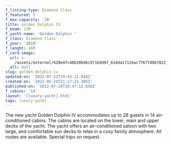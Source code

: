 ```yaml
---
f_listing-type: Diamond Class
f_featured: 5
f_max-capacity: '28'
title: Golden Dolphin IV
f_beam: 11M
f_yacht-name: 'Golden Dolphin '
f_class: Diamond Class
f_year: '2019'
f_lenght: 46M
f_card-image:
  url: >-
    /assets/external/628e4fc40b28b96c971b9d97_614da17124ac77677d067822_8-p-500.jpg
  alt: null
slug: golden-dolphin-iv
updated-on: '2022-07-22T19:43:11.044Z'
created-on: '2022-05-24T21:17:21.305Z'
published-on: '2022-07-24T10:47:12.656Z'
f_cabins: '14'
layout: '[luxury-yacht].html'
tags: luxury-yacht
---
```


The new yacht Golden Dolphin IV accommodates up to 28 guests in 14 air-conditioned cabins. The cabins are located on the lower, main and upper decks of the yacht. The yacht offers an air-conditioned saloon with two large, and comfortable sun decks to relax in a cosy family atmosphere. All routes are available. Special trips on request.
